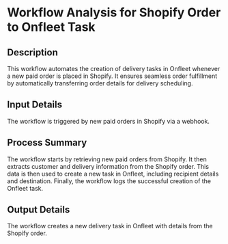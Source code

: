 # Workflow Analysis for Shopify Order to Onfleet Task

## Description
This workflow automates the creation of delivery tasks in Onfleet whenever a new paid order is placed in Shopify. It ensures seamless order fulfillment by automatically transferring order details for delivery scheduling.

## Input Details
The workflow is triggered by new paid orders in Shopify via a webhook.

## Process Summary
The workflow starts by retrieving new paid orders from Shopify. It then extracts customer and delivery information from the Shopify order. This data is then used to create a new task in Onfleet, including recipient details and destination. Finally, the workflow logs the successful creation of the Onfleet task.

## Output Details
The workflow creates a new delivery task in Onfleet with details from the Shopify order.
